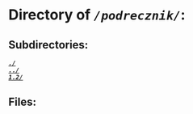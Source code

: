 # Directory of *`/podrecznik/`*:
## Subdirectories:
[***`./`***](./)\
[***`../`***](../)\
[***`1.2/`***](1.2/)
## Files:
